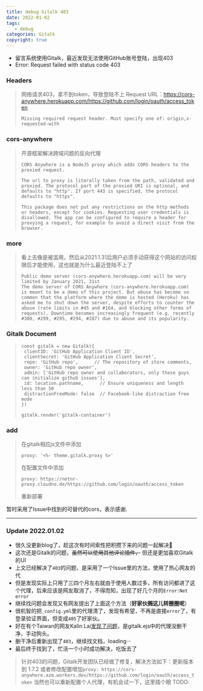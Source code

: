 ```yaml
---
title: debug Gitalk 403
date: 2022-01-02
tags: 
   - debug
categories: Gitalk
copyright: true
---
```


- 留言系统使用Gitalk，最近发现无法使用GitHub账号登陆，出现403
- Error: Request failed with status code 403

### Headers ###

> 网络请求403，拿不到token，导致登陆不上
> Request URL：<https://cors-anywhere.herokuapp.com/https://github.com/login/oauth/access_token>
>
> ``` None
> Missing required request header. Must specify one of: origin,x-requested-with
> ```

<!--more-->

### cors-anywhere ###

> 开源框架解决跨域问题的反向代理
>
>``` None
> CORS Anywhere is a NodeJS proxy which adds CORS headers to the proxied request.
>
> The url to proxy is literally taken from the path, validated and proxied. The protocol part of the proxied URI is optional, and defaults to "http". If port 443 is specified, the protocol defaults to "https".
>
> This package does not put any restrictions on the http methods or headers, except for cookies. Requesting user credentials is disallowed. The app can be configured to require a header for proxying a request, for example to avoid a direct visit from the browser.
>```

### more ###

> 看上去像是被滥用，然后从2021.1.31后用户必须手动获得这个网站的访问权限后才能使用，这也就是为什么最近登陆不上了
>
> ``` None
> Public demo server (cors-anywhere.herokuapp.com) will be very limited by January 2021, 31st
> The demo server of CORS Anywhere (cors-anywhere.herokuapp.com) is meant to be a demo of this project. But abuse has become so common that the platform where the demo is hosted (Heroku) has asked me to shut down the server, despite efforts to counter the abuse (rate limits in #45 and #164, and blocking other forms of requests). Downtime becomes increasingly frequent (e.g. recently #300, #299, #295, #294, #287) due to abuse and its popularity.
> ```
>

### Gitalk Document ###

>``` None
>const gitalk = new Gitalk({
>  clientID: 'GitHub Application Client ID',
>  clientSecret: 'GitHub Application Client Secret',
>  repo: 'GitHub repo',      // The repository of store comments,
>  owner: 'GitHub repo owner',
>  admin: ['GitHub repo owner and collaborators, only these guys can initialize github issues'],
>  id: location.pathname,      // Ensure uniqueness and length less than 50
>  distractionFreeMode: false  // Facebook-like distraction free mode
>})
>
>gitalk.render('gitalk-container')
>```

### add ###

> 在gitalk相应js文件中添加
>
> ``` None
> proxy: '<%- theme.gitalk.proxy %>'
> ```
>
> 在配置文件中添加
>
> ``` None
> proxy: https://netnr-proxy.cloudno.de/https://github.com/login/oauth/access_token
> 
> ```
>
> 重新部署

暂时采用了Issue中找到的可替代的cors，表示感谢.

----------

### Update 2022.01.02 ###

- 很久没更新blog了，趁这次有时间索性把积攒下来的问题一起解决:wave:
- 这次还是Gitalk的问题，~~虽然可以使用其他评论插件，~~ 但还是更加喜欢Gitalk的UI
- 上文已经解决了`403`的问题，是采用了一个Issue里的方法，使用了热心网友的代
- 但是发现实际上只用了三四个月左右就由于使用人数过多，所有访问都进了这个代理，后来应该是网友取消了，不得而知，出现了好几个月的`Error:Net error`
- 继续找问题会发现又有网友提出了上面这个方法（**好家伙搁这儿转圈圈呢**）
- 很机智的把`_config.yml`里的代理清了，发现有希望，不再是直接`error`了，有登录验证界面，但变成`405`了好家伙。
- 好在有个Taiwan的网友Kalin Lai[发现了问题][1]，是gitalk.ejs中的代理没删干净，手动狗头。
- 删干净后重新出现了`403`，继续找文档，loading···
- 最后终于找到了，忙活一个小时成功解决，吃饭去了

> 针对403的问题，Gitalk开发团队已经做了修复，解决方法如下：更新版本到 1.7.2 或者修改配置增加`proxy: https://cors-anywhere.azm.workers.dev/https://github.com/login/oauth/access_token`
> 当然也可以重新配置个人代理，有机会试一下，这里插个眼  TODO:

[1]:https://github.com/gitalk/gitalk/issues/437
